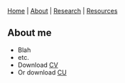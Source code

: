 [Home](README.md) | [About](about.md) | [Research](research.md) | [Resources](resources.md) 

## About me

- Blah 
- etc.
- Download [CV](https://www.dropbox.com/s/dkr22fwldyt69ig/cv.pdf?dl=0)
- Or download [CU](whatever.com)
